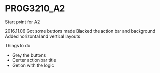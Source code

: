 # PROG3210_A2
Start point for A2

2016.11.06
Got some buttons made
Blacked the action bar and background
Added horizontal and vertical layouts

Things to do

- Grey the buttons
- Center action bar title
- Get on with the logic
